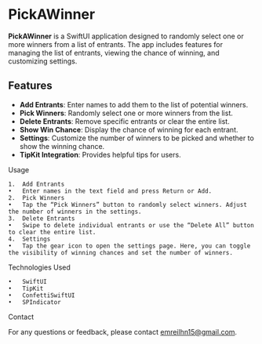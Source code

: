 # PickAWinner

**PickAWinner** is a SwiftUI application designed to randomly select one or more winners from a list of entrants. The app includes features for managing the list of entrants, viewing the chance of winning, and customizing settings.

## Features

- **Add Entrants**: Enter names to add them to the list of potential winners.
- **Pick Winners**: Randomly select one or more winners from the list.
- **Delete Entrants**: Remove specific entrants or clear the entire list.
- **Show Win Chance**: Display the chance of winning for each entrant.
- **Settings**: Customize the number of winners to be picked and whether to show the winning chance.
- **TipKit Integration**: Provides helpful tips for users.
  
Usage

	1.	Add Entrants
	•	Enter names in the text field and press Return or Add.
	2.	Pick Winners
	•	Tap the “Pick Winners” button to randomly select winners. Adjust the number of winners in the settings.
	3.	Delete Entrants
	•	Swipe to delete individual entrants or use the “Delete All” button to clear the entire list.
	4.	Settings
	•	Tap the gear icon to open the settings page. Here, you can toggle the visibility of winning chances and set the number of winners.
 
Technologies Used

	•	SwiftUI
	•	TipKit
	•	ConfettiSwiftUI
	•	SPIndicator

Contact

For any questions or feedback, please contact emreilhn15@gmail.com.

